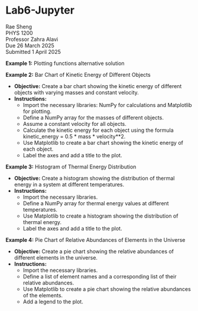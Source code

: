 # Lab6-Jupyter
Rae Sheng  
PHYS 1200  
Professor Zahra Alavi  
Due 26 March 2025  
Submitted 1 April 2025   

**Example 1:** Plotting functions alternative solution

**Example 2:** Bar Chart of Kinetic Energy of Different Objects
* **Objective:** Create a bar chart showing the kinetic energy of different objects with varying masses and constant velocity.
* **Instructions:**  
  * Import the necessary libraries: NumPy for calculations and Matplotlib for plotting.
  * Define a NumPy array for the masses of different objects.
  * Assume a constant velocity for all objects.
  * Calculate the kinetic energy for each object using the formula kinetic_energy = 0.5 * mass * velocity**2.
  * Use Matplotlib to create a bar chart showing the kinetic energy of each object.
  * Label the axes and add a title to the plot.
  
**Example 3:** Histogram of Thermal Energy Distribution
* **Objective:** Create a histogram showing the distribution of thermal energy in a system at different
temperatures.
* **Instructions:**  
  * Import the necessary libraries.
  * Define a NumPy array for thermal energy values at different temperatures.
  * Use Matplotlib to create a histogram showing the distribution of thermal energy.
  * Label the axes and add a title to the plot.

**Example 4:** Pie Chart of Relative Abundances of Elements in the Universe
* **Objective:** Create a pie chart showing the relative abundances of different elements in the universe. 
* **Instructions:**  
  * Import the necessary libraries.
  * Define a list of element names and a corresponding list of their relative abundances.
  * Use Matplotlib to create a pie chart showing the relative abundances of the elements.
  * Add a legend to the plot.
